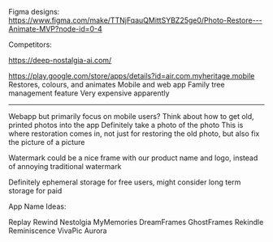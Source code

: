 
Figma designs: https://www.figma.com/make/TTNjFqauQMittSYBZ25ge0/Photo-Restore---Animate-MVP?node-id=0-4

Competitors:

https://deep-nostalgia-ai.com/

https://play.google.com/store/apps/details?id=air.com.myheritage.mobile 
Restores, colours, and animates
Mobile and web app
Family tree management feature
Very expensive apparently

-----

Webapp but primarily focus on mobile users?
Think about how to get old, printed photos into the app
Definitely take a photo of the photo
This is where restoration comes in, not just for restoring the old photo, but also fix the picture of a picture

Watermark could be a nice frame with our product name and logo, instead of annoying traditional watermark

Definitely ephemeral storage for free users, might consider long term storage for paid



App Name Ideas:

Replay
Rewind
Nestolgia 
MyMemories
DreamFrames 
GhostFrames
Rekindle
Reminiscence
VivaPic
Aurora
